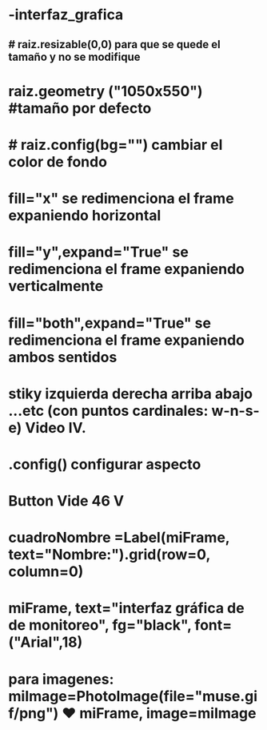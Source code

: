 # -interfaz_grafica
## # raiz.resizable(0,0) para que se quede el tamaño y no se modifique
# raiz.geometry ("1050x550") #tamaño por defecto
# # raiz.config(bg="") cambiar el color de fondo

# fill="x" se redimenciona el frame expaniendo horizontal
# fill="y",expand="True" se redimenciona el frame expaniendo verticalmente
# fill="both",expand="True" se redimenciona el frame expaniendo ambos sentidos
# stiky izquierda derecha arriba abajo ...etc (con puntos cardinales: w-n-s-e) Video IV. 
# .config() configurar aspecto 
# Button Vide 46 V

# cuadroNombre =Label(miFrame, text="Nombre:").grid(row=0, column=0)
# miFrame, text="interfaz gráfica de de monitoreo", fg="black", font=("Arial",18)
# para imagenes: miImage=PhotoImage(file="muse.gif/png") ♥ miFrame, image=miImage